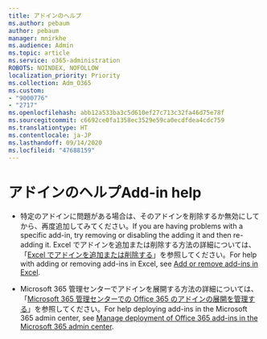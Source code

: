 ```yaml
---
title: アドインのヘルプ
ms.author: pebaum
author: pebaum
manager: mnirkhe
ms.audience: Admin
ms.topic: article
ms.service: o365-administration
ROBOTS: NOINDEX, NOFOLLOW
localization_priority: Priority
ms.collection: Adm_O365
ms.custom:
- "9000776"
- "2717"
ms.openlocfilehash: abb12a533ba3c5d610ef27c713c32fa46d75e78f
ms.sourcegitcommit: c6692ce0fa1358ec3529e59ca0ecdfdea4cdc759
ms.translationtype: HT
ms.contentlocale: ja-JP
ms.lasthandoff: 09/14/2020
ms.locfileid: "47688159"
---
```

# <a name="add-in-help"></a><span data-ttu-id="a2d3c-102">アドインのヘルプ</span><span class="sxs-lookup"><span data-stu-id="a2d3c-102">Add-in help</span></span>

- <span data-ttu-id="a2d3c-103">特定のアドインに問題がある場合は、そのアドインを削除するか無効にしてから、再度追加してみてください。</span><span class="sxs-lookup"><span data-stu-id="a2d3c-103">If you are having problems with a specific add-in, try removing or disabling the adding it and then re-adding it.</span></span> <span data-ttu-id="a2d3c-104">Excel でアドインを追加または削除する方法の詳細については、「[Excel でアドインを追加または削除する](https://support.office.com/client/0af570c4-5cf3-4fa9-9b88-403625a0b460)」を参照してください。</span><span class="sxs-lookup"><span data-stu-id="a2d3c-104">For help with adding or removing add-ins in Excel, see [Add or remove add-ins in Excel](https://support.office.com/client/0af570c4-5cf3-4fa9-9b88-403625a0b460).</span></span>

- <span data-ttu-id="a2d3c-105">Microsoft 365 管理センターでアドインを展開する方法の詳細については、「[Microsoft 365 管理センターでの Office 365 のアドインの展開を管理する](https://docs.microsoft.com/microsoft-365/admin/manage/manage-deployment-of-add-ins)」を参照してください。</span><span class="sxs-lookup"><span data-stu-id="a2d3c-105">For help deploying add-ins in the Microsoft 365 admin center, see [Manage deployment of Office 365 add-ins in the Microsoft 365 admin center](https://docs.microsoft.com/microsoft-365/admin/manage/manage-deployment-of-add-ins).</span></span>
